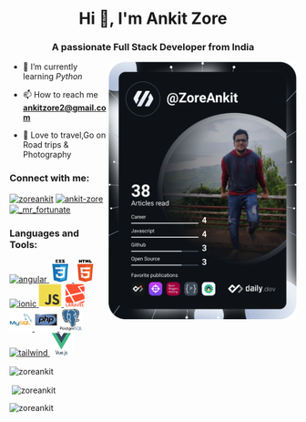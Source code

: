 <h1 align="center">Hi 👋, I'm Ankit Zore</h1>
<h3 align="center">A passionate Full Stack Developer from India</h3>

<a href="https://app.daily.dev/ZoreAnkit"><img align="right" src="https://github.com/ZoreAnkit/ZoreAnkit/blob/main/devcard.svg" width="330" alt="Ankit Zore's Dev Card"/></a>

- 🌱 I’m currently learning *Python*

- 📫 How to reach me **ankitzore2@gmail.com**

- 🎯 Love to travel,Go on Road trips & Photography

<h3 align="left">Connect with me:</h3>
<p align="left">
<a href="https://dev.to/zoreankit" target="blank"><img align="center" src="https://raw.githubusercontent.com/rahuldkjain/github-profile-readme-generator/master/src/images/icons/Social/devto.svg" alt="zoreankit" height="30" width="40" /></a>
<a href="https://www.linkedin.com/in/ankit-zore-31a52a159" target="blank"><img align="center" src="https://raw.githubusercontent.com/rahuldkjain/github-profile-readme-generator/master/src/images/icons/Social/linked-in-alt.svg" alt="ankit-zore" height="30" width="40" /></a>
<!-- <a href="https://stackoverflow.com/users/7006384" target="blank"><img align="center" src="https://raw.githubusercontent.com/rahuldkjain/github-profile-readme-generator/master/src/images/icons/Social/stack-overflow.svg" alt="7006384" height="30" width="40" /></a> -->
<a href="https://instagram.com/_mr_fortunate" target="blank"><img align="center" src="https://raw.githubusercontent.com/rahuldkjain/github-profile-readme-generator/master/src/images/icons/Social/instagram.svg" alt="_mr_fortunate" height="30" width="40" /></a>
</p>

<h3 align="left">Languages and Tools:</h3>
<p align="left"> <a href="https://angular.io" target="_blank"> <img src="https://angular.io/assets/images/logos/angular/angular.svg" alt="angular" width="40" height="40"/> </a><a href="https://www.w3schools.com/css/" target="_blank"> <img src="https://raw.githubusercontent.com/devicons/devicon/master/icons/css3/css3-original-wordmark.svg" alt="css3" width="40" height="40"/> </a> <a href="https://www.w3.org/html/" target="_blank"> <img src="https://raw.githubusercontent.com/devicons/devicon/master/icons/html5/html5-original-wordmark.svg" alt="html5" width="40" height="40"/> </a> <a href="https://ionicframework.com" target="_blank"> <img src="https://upload.wikimedia.org/wikipedia/commons/d/d1/Ionic_Logo.svg" alt="ionic" width="40" height="40"/> </a> <a href="https://developer.mozilla.org/en-US/docs/Web/JavaScript" target="_blank"> <img src="https://raw.githubusercontent.com/devicons/devicon/master/icons/javascript/javascript-original.svg" alt="javascript" width="40" height="40"/> </a> <a href="https://laravel.com/" target="_blank"> <img src="https://raw.githubusercontent.com/devicons/devicon/master/icons/laravel/laravel-plain-wordmark.svg" alt="laravel" width="40" height="40"/> </a> <a href="https://www.mysql.com/" target="_blank"> <img src="https://raw.githubusercontent.com/devicons/devicon/master/icons/mysql/mysql-original-wordmark.svg" alt="mysql" width="40" height="40"/> </a> <a href="https://www.php.net" target="_blank"> <img src="https://raw.githubusercontent.com/devicons/devicon/master/icons/php/php-original.svg" alt="php" width="40" height="40"/> </a> <a href="https://www.postgresql.org" target="_blank"> <img src="https://raw.githubusercontent.com/devicons/devicon/master/icons/postgresql/postgresql-original-wordmark.svg" alt="postgresql" width="40" height="40"/> </a> <a href="https://tailwindcss.com/" target="_blank"> <img src="https://www.vectorlogo.zone/logos/tailwindcss/tailwindcss-icon.svg" alt="tailwind" width="40" height="40"/> </a> <a href="https://vuejs.org/" target="_blank"> <img src="https://raw.githubusercontent.com/devicons/devicon/master/icons/vuejs/vuejs-original-wordmark.svg" alt="vuejs" width="40" height="40"/> </a> </p>

<p><img align="center" src="https://github-readme-stats.vercel.app/api/top-langs?username=zoreankit&show_icons=true&locale=en&layout=compact" alt="zoreankit" /></p>

<p>&nbsp;<img align="center" src="https://github-readme-stats.vercel.app/api?username=zoreankit&show_icons=true&locale=en" alt="zoreankit" /></p>

<!--[![trophy](https://github-profile-trophy.vercel.app/?username=ZoreAnkit&theme=onedark)](https://github.com/ZoreAnkit/github-profile-trophy) -->
<p align="left"> <img src="https://komarev.com/ghpvc/?username=zoreankit&label=Profile%20views&color=0e75b6&style=flat" alt="zoreankit" /> </p>
